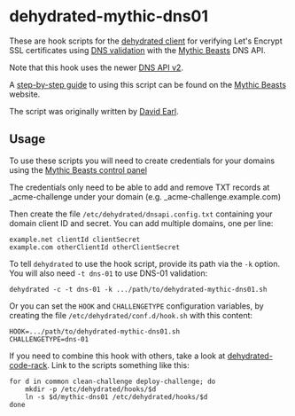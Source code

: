 dehydrated-mythic-dns01
=======================

These are hook scripts for the [dehydrated client](https://github.com/lukas2511/dehydrated)
for verifying Let's Encrypt SSL certificates using 
[DNS validation](https://letsencrypt.github.io/acme-spec/#rfc.section.7.4) with the [Mythic Beasts](https://www.mythic-beasts.com) DNS API.

Note that this hook uses the newer [DNS API v2](https://www.mythic-beasts.com/support/api/dnsv2).

A [step-by-step guide](https://www.mythic-beasts.com/support/domains/letsencrypt_dns_01) to using this script can be found on the [Mythic Beasts](https://www.mythic-beasts.com/) website.

The script was originally written by [David Earl](https://github.com/davidearl).

Usage
-----

To use these scripts you will need to create credentials for your domains
using the [Mythic Beasts control panel](https://ctrlpanel.mythic-beasts.com)

The credentials only need to be able to add and remove TXT records at
_acme-challenge under your domain (e.g. _acme-challenge.example.com)

Then create the file `/etc/dehydrated/dnsapi.config.txt` containing your domain
client ID and secret. You can add multiple domains, one per line:

````
example.net clientId clientSecret
example.com otherClientId otherClientSecret
````

To tell `dehydrated` to use the hook script, provide its path via the `-k`
option. You will also need `-t dns-01` to use DNS-01 validation:

````Shell
dehydrated -c -t dns-01 -k .../path/to/dehydrated-mythic-dns01.sh
````

Or you can set the `HOOK` and `CHALLENGETYPE` configuration variables, by
creating the file `/etc/dehydrated/conf.d/hook.sh` with this content:

````
HOOK=.../path/to/dehydrated-mythic-dns01.sh
CHALLENGETYPE=dns-01
````

If you need to combine this hook with others, take a look at
[dehydrated-code-rack](https://github.com/mythic-beasts/dehydrated-code-rack).
Link to the scripts something like this:

````Shell
for d in common clean-challenge deploy-challenge; do
    mkdir -p /etc/dehydrated/hooks/$d
    ln -s $d/mythic-dns01 /etc/dehydrated/hooks/$d
done
````
